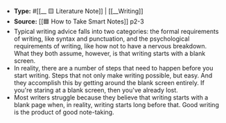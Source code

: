 - **Type:** #[[__ 🟨 Literature Note]] | [[__Writing]]
- **Source:** [[🟦 How to Take Smart Notes]] p2-3
- Typical writing advice falls into two categories: the formal requirements of writing, like syntax and punctuation, and the psychological requirements of writing, like how not to have a nervous breakdown. What they both assume, however, is that writing starts with a blank screen.
- In reality, there are a number of steps that need to happen before you start writing. Steps that not only make writing possible, but easy. And they accomplish this by getting around the blank screen entirely. If you're staring at a blank screen, then you've already lost.
- Most writers struggle because they believe that writing starts with a blank page when, in reality, writing starts long before that. Good writing is the product of good note-taking. 
